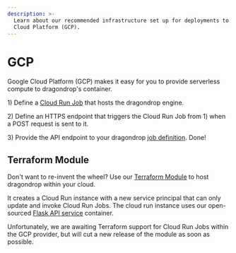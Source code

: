 ```yaml
---
description: >-
  Learn about our recommended infrastructure set up for deployments to Google
  Cloud Platform (GCP).
---
```


# GCP

Google Cloud Platform (GCP) makes it easy for you to provide serverless compute to dragondrop's container.

1\) Define a [Cloud Run Job](https://cloud.google.com/run/docs/create-jobs) that hosts the dragondrop engine.

2\) Define an HTTPS endpoint that triggers the Cloud Run Job from 1) when a POST request is sent to it.

3\) Provide the API endpoint to your dragondrop [job definition](../../getting-started/creating-a-job.md). Done!

## Terraform Module

Don't want to re-invent the wheel? Use our [Terraform Module](https://registry.terraform.io/modules/dragondrop-cloud/dragondrop-compute/google/latest) to host dragondrop within your cloud.

It creates a Cloud Run instance with a new service principal that can only update and invoke Cloud Run Jobs. The cloud run instance uses our open-sourced [Flask API service](https://github.com/dragondrop-cloud/cloud-run-job-http-trigger) container.

Unfortunately, we are awaiting Terraform support for Cloud Run Jobs within the GCP provider, but will cut a new release of the module as soon as possible.
